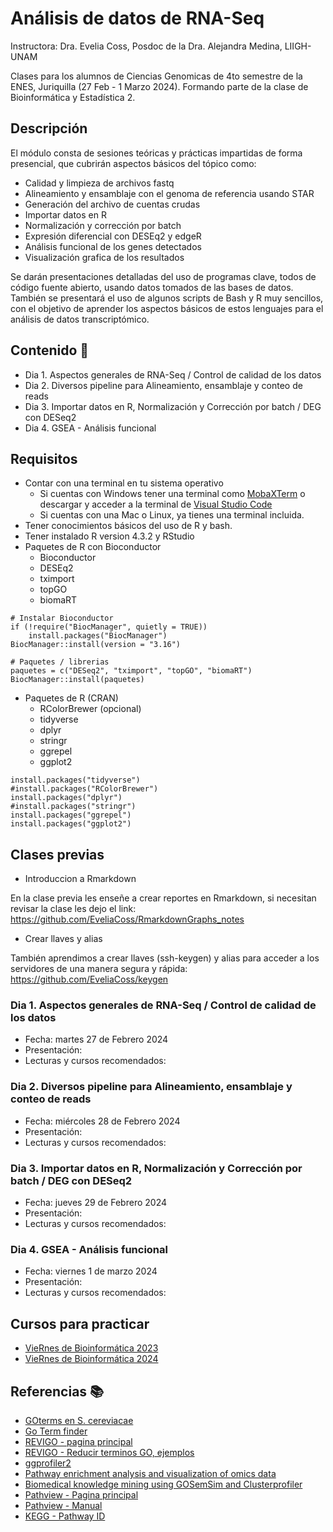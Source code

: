 # Análisis de datos de RNA-Seq

Instructora: Dra. Evelia Coss, Posdoc de la Dra. Alejandra Medina, LIIGH-UNAM

Clases para los alumnos de Ciencias Genomicas de 4to semestre de la ENES, Juriquilla (27 Feb - 1 Marzo 2024). Formando parte de la clase de Bioinformática y Estadística 2. 

## Descripción

El módulo consta de sesiones teóricas y prácticas impartidas de forma presencial, que cubrirán aspectos básicos del tópico como:

- Calidad y limpieza de archivos fastq
- Alineamiento y ensamblaje con el genoma de referencia usando STAR
- Generación del archivo de cuentas crudas
- Importar datos en R
- Normalización y corrección por batch
- Expresión diferencial con DESEq2 y edgeR
- Análisis funcional de los genes detectados
- Visualización grafica de los resultados

Se darán presentaciones detalladas del uso de programas clave, todos de código fuente abierto, usando datos tomados de las bases de datos. También se presentará el uso de algunos scripts de Bash y R muy sencillos, con el objetivo de aprender los aspectos básicos de estos lenguajes para el análisis de datos transcriptómico.

## Contenido 📌

- Dia 1. Aspectos generales de RNA-Seq / Control de calidad de los datos
- Dia 2. Diversos pipeline para Alineamiento, ensamblaje y conteo de reads
- Dia 3. Importar datos en R, Normalización y Corrección por batch / DEG con DESeq2
- Dia 4. GSEA - Análisis funcional

## Requisitos

- Contar con una terminal en tu sistema operativo
  - Si cuentas con Windows tener una terminal como [MobaXTerm](https://mobaxterm.mobatek.net) o descargar y acceder a la terminal de [Visual Studio Code](https://code.visualstudio.com/)
  - Si cuentas con una Mac o Linux, ya tienes una terminal incluida.
- Tener conocimientos básicos del uso de R y bash.
- Tener instalado R version 4.3.2 y RStudio
- Paquetes de R con Bioconductor
  - Bioconductor
  - DESEq2
  - tximport
  - topGO
  - biomaRT

```
# Instalar Bioconductor
if (!require("BiocManager", quietly = TRUE))
    install.packages("BiocManager")
BiocManager::install(version = "3.16")

# Paquetes / librerias
paquetes = c("DESeq2", "tximport", "topGO", "biomaRT")
BiocManager::install(paquetes)
```

- Paquetes de R (CRAN)
  - RColorBrewer (opcional)
  - tidyverse
  - dplyr
  - stringr
  - ggrepel
  - ggplot2

```
install.packages("tidyverse")
#install.packages("RColorBrewer")
install.packages("dplyr")
#install.packages("stringr")
install.packages("ggrepel")
install.packages("ggplot2")
```

## Clases previas

- Introduccion a Rmarkdown
  
En la clase previa les enseñe a crear reportes en Rmarkdown, si necesitan revisar la clase les dejo el link: https://github.com/EveliaCoss/RmarkdownGraphs_notes

- Crear llaves y alias
 
También aprendimos a crear llaves (ssh-keygen) y alias para acceder a los servidores de una manera segura y rápida: https://github.com/EveliaCoss/keygen

### Dia 1. Aspectos generales de RNA-Seq / Control de calidad de los datos

- Fecha: martes 27 de Febrero 2024
- Presentación:
- Lecturas y cursos recomendados:

### Dia 2. Diversos pipeline para Alineamiento, ensamblaje y conteo de reads

- Fecha: miércoles 28 de Febrero 2024
- Presentación:
- Lecturas y cursos recomendados:

### Dia 3. Importar datos en R, Normalización y Corrección por batch / DEG con DESeq2

- Fecha: jueves 29 de Febrero 2024
- Presentación:
- Lecturas y cursos recomendados:

### Dia 4. GSEA - Análisis funcional

- Fecha: viernes 1 de marzo 2024
- Presentación:
- Lecturas y cursos recomendados:

## Cursos para practicar 

- [VieRnes de Bioinformática 2023](https://github.com/EveliaCoss/ViernesBioinfo2023)
- [VieRnes de Bioinformática 2024](https://github.com/EveliaCoss/ViernesBioinfo2024)

## Referencias 📚
- [GOterms en S. cereviacae](https://www.yeastgenome.org/goSlimMapper)
- [Go Term finder](https://go.princeton.edu/cgi-bin/GOTermFinder?)
- [REVIGO - pagina principal](http://revigo.irb.hr/FAQ)
- [REVIGO - Reducir terminos GO, ejemplos](https://www.bioconductor.org/packages/release/bioc/vignettes/rrvgo/inst/doc/rrvgo.html)
- [ggprofiler2](https://cran.r-project.org/web/packages/gprofiler2/vignettes/gprofiler2.html)
- [Pathway enrichment analysis and visualization of omics data](https://cytoscape.org/cytoscape-tutorials/protocols/enrichmentmap-pipeline/#/)
- [Biomedical knowledge mining using GOSemSim and Clusterprofiler](https://yulab-smu.top/biomedical-knowledge-mining-book/clusterprofiler-kegg.html)
- [Pathview - Pagina principal](https://pathview.r-forge.r-project.org/)
- [Pathview - Manual](https://pathview.r-forge.r-project.org/pathview.pdf)
- [KEGG - Pathway ID](https://www.genome.jp/kegg/pathway.html)
